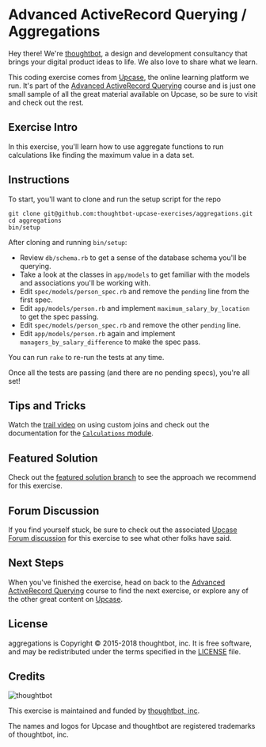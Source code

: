 # Advanced ActiveRecord Querying / Aggregations

Hey there! We're [thoughtbot](https://thoughtbot.com), a design and
development consultancy that brings your digital product ideas to life.
We also love to share what we learn.

This coding exercise comes from [Upcase](https://thoughtbot.com/upcase),
the online learning platform we run. It's part of the
[Advanced ActiveRecord Querying](https://thoughtbot.com/upcase/advanced-activerecord-querying) course and is just one small sample of all
the great material available on Upcase, so be sure to visit and check out the rest.

## Exercise Intro

In this exercise, you'll learn how to use aggregate functions to run calculations like finding the maximum value in a data set.

## Instructions

To start, you'll want to clone and run the setup script for the repo

    git clone git@github.com:thoughtbot-upcase-exercises/aggregations.git
    cd aggregations
    bin/setup

After cloning and running `bin/setup`:

* Review `db/schema.rb` to get a sense of the database schema you'll be querying.
* Take a look at the classes in `app/models` to get familiar with the models and associations you'll be working with.
* Edit `spec/models/person_spec.rb` and remove the `pending` line from the first spec.
* Edit `app/models/person.rb` and implement `maximum_salary_by_location` to get the spec passing.
* Edit `spec/models/person_spec.rb` and remove the other `pending` line.
* Edit `app/models/person.rb` again and implement `managers_by_salary_difference` to make the spec pass.

You can run `rake` to re-run the tests at any time.

Once all the tests are passing (and there are no pending specs), you're all set!

## Tips and Tricks

Watch the [trail video](https://upcase.com/videos/advanced-querying-custom-joins) on using custom joins and check out the documentation for the [`Calculations` module](http://api.rubyonrails.org/classes/ActiveRecord/Calculations.html).

## Featured Solution

Check out the [featured solution branch](https://github.com/thoughtbot-upcase-exercises/aggregations/compare/featured-solution#toc) to
see the approach we recommend for this exercise.

## Forum Discussion

If you find yourself stuck, be sure to check out the associated
[Upcase Forum discussion](https://forum.upcase.com/t/advanced-activerecord-querying-aggregations/5787)
for this exercise to see what other folks have said.

## Next Steps

When you've finished the exercise, head on back to the
[Advanced ActiveRecord Querying](https://thoughtbot.com/upcase/advanced-activerecord-querying) course to find the next exercise,
or explore any of the other great content on
[Upcase](https://thoughtbot.com/upcase).

## License

aggregations is Copyright © 2015-2018 thoughtbot, inc. It is free software,
and may be redistributed under the terms specified in the
[LICENSE](/LICENSE.md) file.

## Credits

![thoughtbot](https://presskit.thoughtbot.com/assets/images/logo.svg)

This exercise is maintained and funded by
[thoughtbot, inc](http://thoughtbot.com/community).

The names and logos for Upcase and thoughtbot are registered trademarks of
thoughtbot, inc.
